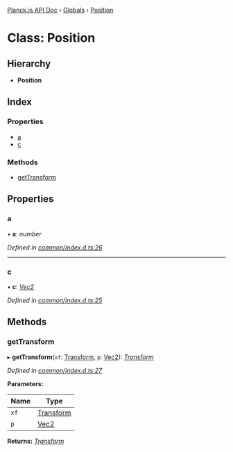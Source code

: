[Planck.js API Doc](../README.md) › [Globals](../globals.md) › [Position](position.md)

# Class: Position

## Hierarchy

* **Position**

## Index

### Properties

* [a](position.md#a)
* [c](position.md#c)

### Methods

* [getTransform](position.md#gettransform)

## Properties

###  a

• **a**: *number*

*Defined in [common/index.d.ts:26](https://github.com/shakiba/planck.js/blob/9a1fbe4/lib/common/index.d.ts#L26)*

___

###  c

• **c**: *[Vec2](vec2.md)*

*Defined in [common/index.d.ts:25](https://github.com/shakiba/planck.js/blob/9a1fbe4/lib/common/index.d.ts#L25)*

## Methods

###  getTransform

▸ **getTransform**(`xf`: [Transform](transform.md), `p`: [Vec2](vec2.md)): *[Transform](transform.md)*

*Defined in [common/index.d.ts:27](https://github.com/shakiba/planck.js/blob/9a1fbe4/lib/common/index.d.ts#L27)*

**Parameters:**

Name | Type |
------ | ------ |
`xf` | [Transform](transform.md) |
`p` | [Vec2](vec2.md) |

**Returns:** *[Transform](transform.md)*
